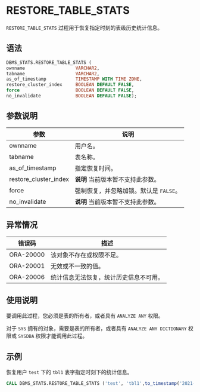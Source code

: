 RESTORE_TABLE_STATS 
========================================

`RESTORE_TABLE_STATS` 过程用于恢复指定时刻的表级历史统计信息。

语法 
-----------------------

```sql
DBMS_STATS.RESTORE_TABLE_STATS (
ownname                   VARCHAR2, 
tabname                   VARCHAR2, 
as_of_timestamp           TIMESTAMP WITH TIME ZONE,
restore_cluster_index     BOOLEAN DEFAULT FALSE,
force                     BOOLEAN DEFAULT FALSE,
no_invalidate             BOOLEAN DEFAULT FALSE);
```



参数说明 
-------------------------



|          参数           |           说明            |
|-----------------------|-------------------------|
| ownname               | 用户名。                    |
| tabname               | 表名称。                    |
| as_of_timestamp       | 指定恢复时间。                 |
| restore_cluster_index | **说明** 当前版本暂不支持此参数。     |
| force                 | 强制恢复，并忽略加锁。默认是 `FALSE`。 |
| no_invalidate         | **说明** 当前版本暂不支持此参数。     |



异常情况 
-------------------------



|    错误码    |         描述          |
|-----------|---------------------|
| ORA-20000 | 该对象不存在或权限不足。        |
| ORA-20001 | 无效或不一致的值。           |
| ORA-20006 | 统计信息无法恢复，统计历史信息不可用。 |



使用说明 
-------------------------

要调用此过程，您必须是表的所有者，或者具有 `ANALYZE ANY` 权限。

对于 `SYS` 拥有的对象，需要是表的所有者，或者具有 `ANALYZE ANY DICTIONARY` 权限或 `SYSDBA` 权限才能调用此过程。

示例 
-----------------------

恢复用户 `test` 下的 `tbl1` 表字指定时刻下的统计信息。

```sql
CALL DBMS_STATS.RESTORE_TABLE_STATS ('test', 'tbl1',to_timestamp('2021-09-26 19:02:12.675729', 'YYYY-MM-DD HH24:MI:SS.FF'));
```


